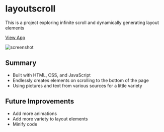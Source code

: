 # layoutscroll
This is a project exploring infinite scroll and dynamically generating layout elements

[View App](https://kianga722.github.io/layoutscroll)

![screenshot](https://github.com/kianga722/layoutscroll/screenshot.jpg)

## Summary

* Built with HTML, CSS, and JavaScript
* Endlessly creates elements on scrolling to the bottom of the page
* Using pictures and text from various sources for a little variety

## Future Improvements

* Add more animations
* Add more variety to layout elements
* Minify code